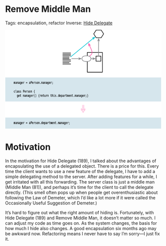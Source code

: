 # Remove Middle Man

Tags: encapsulation, refactor
Inverse: [Hide Delegate](../Hide%20Delegate/Hide%20Delegate.md)

![](img.png)

# Motivation

In the motivation for Hide Delegate (189), I talked about the advantages of
encapsulating the use of a delegated object. There is a price for this. Every time the client 
wants to use a new feature of the delegate, I have to add a simple delegating method to the server. 
After adding features for a while, I get irritated with all this forwarding. The server class is 
just a middle man (Middle Man (81)), and perhaps it’s time for the client to call the delegate
directly. (This smell often pops up when people get overenthusiastic about following the Law of 
Demeter, which I’d like a lot more if it were called the Occasionally Useful Suggestion of Demeter.)

It’s hard to figure out what the right amount of hiding is. Fortunately, with Hide
Delegate (189) and Remove Middle Man, it doesn’t matter so much. I can adjust my code as time goes 
on. As the system changes, the basis for how much I hide also changes. A good encapsulation six 
months ago may be awkward now. Refactoring means I never have to say I’m sorry—I just fix it.